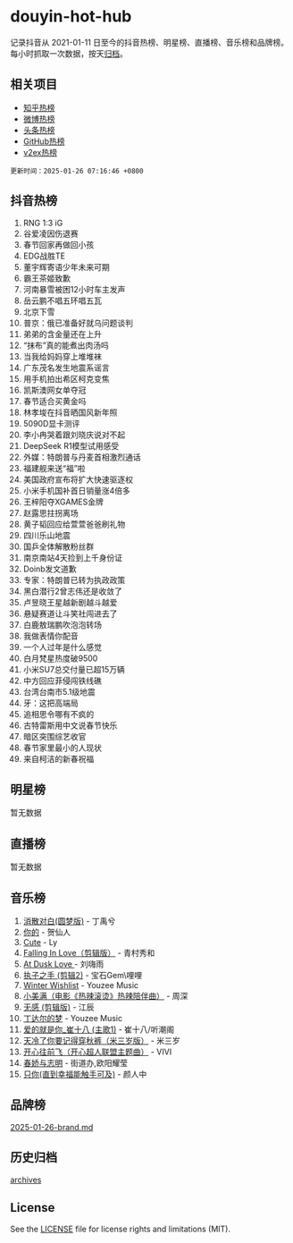 # douyin-hot-hub

记录抖音从 2021-01-11 日至今的抖音热榜、明星榜、直播榜、音乐榜和品牌榜。每小时抓取一次数据，按天[归档](archives)。

## 相关项目

- [知乎热榜](https://github.com/lonnyzhang423/zhihu-hot-hub)
- [微博热榜](https://github.com/lonnyzhang423/weibo-hot-hub)
- [头条热榜](https://github.com/lonnyzhang423/toutiao-hot-hub)
- [GitHub热榜](https://github.com/lonnyzhang423/github-hot-hub)
- [v2ex热榜](https://github.com/lonnyzhang423/v2ex-hot-hub)


`更新时间：2025-01-26 07:16:46 +0800`

## 抖音热榜

1. RNG 1:3 iG
1. 谷爱凌因伤退赛
1. 春节回家再做回小孩
1. EDG战胜TE
1. 董宇辉寄语少年未来可期
1. 霸王茶姬致歉
1. 河南暴雪被困12小时车主发声
1. 岳云鹏不唱五环唱五瓦
1. 北京下雪
1. 普京：俄已准备好就乌问题谈判
1. 弟弟的含金量还在上升
1. “抹布”真的能煮出肉汤吗
1. 当我给妈妈穿上堆堆袜
1. 广东茂名发生地震系谣言
1. 用手机拍出希区柯克变焦
1. 凯斯澳网女单夺冠
1. 春节适合买黄金吗
1. 林孝埈在抖音晒国风新年照
1. 5090D显卡测评
1. 李小冉哭着跟刘晓庆说对不起
1. DeepSeek R1模型试用感受
1. 外媒：特朗普与丹麦首相激烈通话
1. 福建舰来送“福”啦
1. 美国政府宣布将扩大快速驱逐权
1. 小米手机国补首日销量涨4倍多
1. 王梓阳夺XGAMES金牌
1. 赵露思拄拐离场
1. 黄子韬回应给萱萱爸爸刷礼物
1. 四川乐山地震
1. 国乒全体解散粉丝群
1. 南京南站4天捡到上千身份证
1. Doinb发文道歉
1. 专家：特朗普已转为执政政策
1. 黑白潜行2曾志伟还是收敛了
1. 卢昱晓王星越新剧越斗越爱
1. 悬疑赛道让斗笑社闯进去了
1. 白鹿敖瑞鹏吹泡泡转场
1. 我做表情你配音
1. 一个人过年是什么感觉
1. 白月梵星热度破9500
1. 小米SU7总交付量已超15万辆
1. 中方回应菲侵闯铁线礁
1. 台湾台南市5.1级地震
1. 牙：这把高端局
1. 追相思令哪有不疯的
1. 古特雷斯用中文说春节快乐
1. 暗区突围综艺收官
1. 春节家里最小的人现状
1. 来自柯洁的新春祝福

## 明星榜

暂无数据

## 直播榜

暂无数据

## 音乐榜

1. [消散对白(圆梦版)](https://sf5-hl-cdn-tos.douyinstatic.com/obj/tos-cn-ve-2774/og4jB5I5IizzoZVAAAzWgBMAsMDWoArfwBOiFs) - 丁禹兮
1. [你的](https://sf5-hl-cdn-tos.douyinstatic.com/obj/tos-cn-ve-2774/oYuIeKf42jB7sEV6B2upMdpYAgfrQWj0FeRegh) - 贺仙人
1. [Cute](https://sf5-hl-cdn-tos.douyinstatic.com/obj/tos-cn-ve-2774/o4IbIzHWKAAB4wsS5qMBRiiAlEBGTpQRNfFvuo) - Ly
1. [Falling In Love（剪辑版）](https://sf6-cdn-tos.douyinstatic.com/obj/tos-cn-ve-2774/o8ajpA8zzgBPahbBIO8AcKGBLJezFCRd1wfP9f) - 青村秀和
1. [ At Dusk  Love ](https://sf5-hl-cdn-tos.douyinstatic.com/obj/tos-cn-ve-2774/o8CrpCf5CaYgI4ZrtQgMQAFEfuGqNnRSDQAPBc) - 刘嗨雨
1. [执子之手 (剪辑2)](https://sf5-hl-cdn-tos.douyinstatic.com/obj/tos-cn-ve-2774/oUoZLQjCc31XzqsBnBQUNgeKtYPBcgbFDwtfcu) - 宝石Gem\哩哩
1. [Winter Wishlist](https://sf5-hl-cdn-tos.douyinstatic.com/obj/tos-cn-ve-2774/oIIgUOeamCFCVAzxN6MFRLIBlLGpUqQxeeHrLE) - Youzee Music
1. [小美满（电影《热辣滚烫》热辣陪伴曲）](https://sf5-hl-cdn-tos.douyinstatic.com/obj/tos-cn-ve-2774/o0GAn2lSgfZIDUgtevCGDQYnFg4CwnrBaxbTZL) - 周深
1. [无感 (剪辑版)](https://sf5-hl-cdn-tos.douyinstatic.com/obj/tos-cn-ve-2774/o0eIsUzJBDlQaQFC5OFlgbMEZC1TFYBftOBn6p) - 江辰
1. [丁达尔的梦](https://sf5-hl-cdn-tos.douyinstatic.com/obj/tos-cn-ve-2774/oMU3WirUZBVQkAC9ccG5P2IQirziZM2RTInUY) - Youzee Music
1. [爱的就是你_崔十八 (主歌1)](https://sf5-hl-cdn-tos.douyinstatic.com/obj/tos-cn-ve-2774/oI5BO5DhFZ6UTcNCnZaOCBLtZ7WIMQGfgnXf5E) - 崔十八/听潮阁
1. [天冷了你要记得穿秋裤（米三岁版）](https://sf5-hl-cdn-tos.douyinstatic.com/obj/tos-cn-ve-2774/oQlIwVIDWiZ6BQilAorS7MA0AgCkQDvcZAdm1) - 米三岁
1. [开心往前飞（开心超人联盟主题曲）](https://sf5-hl-cdn-tos.douyinstatic.com/obj/tos-cn-ve-2774/9d8fb7c82cf1421fb93a9fe925275e0a) - VIVI
1. [春娇与志明](https://sf5-hl-cdn-tos.douyinstatic.com/obj/tos-cn-ve-2774/e530d8fceb7044b39707d7f9ff54add1) - 街道办,欧阳耀莹
1. [只你(直到幸福能触手可及)](https://sf5-hl-cdn-tos.douyinstatic.com/obj/tos-cn-ve-2774/o0lBkRDzFTeaVSUz3ZZSCBVtZ5DIMQGfgmEAuE) - 颜人中

## 品牌榜

[2025-01-26-brand.md](archives/2025-01-26-brand.md)

## 历史归档

[archives](archives)

## License

See the [LICENSE](LICENSE) file for license rights and limitations (MIT).
